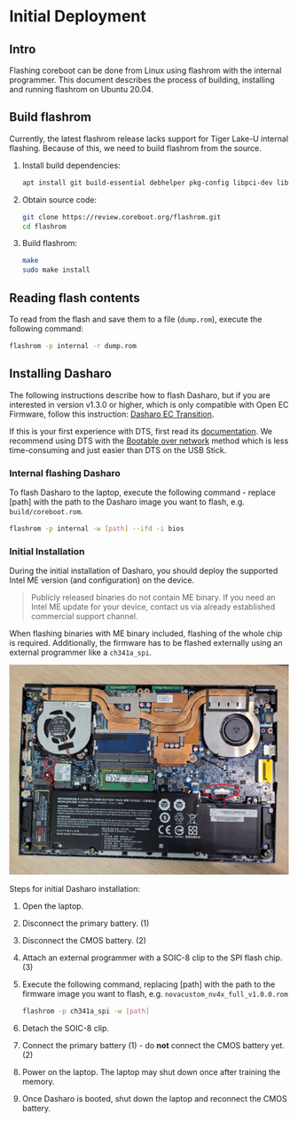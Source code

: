 # Initial Deployment

## Intro

Flashing coreboot can be done from Linux using flashrom with the internal
programmer. This document describes the process of building, installing and
running flashrom on Ubuntu 20.04.

## Build flashrom

Currently, the latest flashrom release lacks support for Tiger Lake-U internal
flashing. Because of this, we need to build flashrom from the source.

1. Install build dependencies:

    ```bash
    apt install git build-essential debhelper pkg-config libpci-dev libusb-1.0-0-dev libftdi1-dev meson
    ```

1. Obtain source code:

    ```bash
    git clone https://review.coreboot.org/flashrom.git
    cd flashrom
    ```

1. Build flashrom:

    ```bash
    make
    sudo make install
    ```

## Reading flash contents

To read from the flash and save them to a file (`dump.rom`), execute the
following command:

```bash
flashrom -p internal -r dump.rom
```

## Installing Dasharo

The following instructions describe how to flash Dasharo, but if you are
interested in version v1.3.0 or higher, which is only compatible with Open EC
Firmware, follow this instruction:
[Dasharo EC Transition](../../../common-coreboot-docs/dasharo_tools_suite/#dasharo-ec-transition).

If this is your first experience with DTS, first read its
[documentation](https://docs.dasharo.com/common-coreboot-docs/dasharo_tools_suite/).
We recommend using DTS with the
[Bootable over network](https://docs.dasharo.com/common-coreboot-docs/dasharo_tools_suite/#bootable-over-network)
method which is less time-consuming and just easier than DTS on the USB Stick.

### Internal flashing Dasharo

To flash Dasharo to the laptop, execute the following command - replace [path]
with the path to the Dasharo image you want to flash, e.g. `build/coreboot.rom`.

```bash
flashrom -p internal -w [path] --ifd -i bios
```

### Initial Installation

During the initial installation of Dasharo, you should deploy the supported
Intel ME version (and configuration) on the device.

> Publicly released binaries do not contain ME binary. If you need an Intel ME
> update for your device, contact us via already established commercial support
> channel.

When flashing binaries with ME binary included, flashing of the whole chip is
required. Additionally, the firmware has to be flashed externally using an
external programmer like a `ch341a_spi`.

![nv4x chips](images/nv4x_board_chips.jpg)

Steps for initial Dasharo installation:

1. Open the laptop.
1. Disconnect the primary battery. (1)
1. Disconnect the CMOS battery. (2)
1. Attach an external programmer with a SOIC-8 clip to the SPI flash chip. (3)
1. Execute the following command, replacing [path] with the path to the firmware
    image you want to flash, e.g. `novacustom_nv4x_full_v1.0.0.rom`

    ```bash
    flashrom -p ch341a_spi -w [path]
    ```

1. Detach the SOIC-8 clip.
1. Connect the primary battery (1) - do **not** connect the CMOS battery yet.
    (2)
1. Power on the laptop. The laptop may shut down once after training the memory.
1. Once Dasharo is booted, shut down the laptop and reconnect the CMOS battery.
